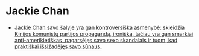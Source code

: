 # Jackie Chan

* [Jackie Chan savo šalyje yra gan kontroversiška asmenybė: skleidžia Kinijos komunistų partijos propagandą, ironiška, tačiau yra gan smarkiai anti-amerikietiškas, pagarsėjęs savo sexo skandalais ir tuom, kad praktiškai išsižadėjęs savo sūnaus.](https://www.reddit.com/r/funny/comments/35fyl8/my_favorite_jackie_chan_story/cr47urw/)

